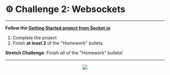 # ⚙️ Challenge 2: Websockets

---

**Follow the [Getting Started project from Socket.io](https://socket.io/get-started/chat/)**

1. Complete the project
1. Finish **at least 2** of the "Homework" bullets

**Stretch Challenge**: Finish _all_ of the "Homework" bullets!

---

<p align="center">
  <img src="assets/socketio-rubric.jpeg">
</p>
